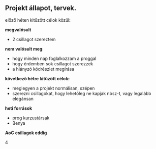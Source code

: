 ## Projekt állapot, tervek.
előző héten kitűzött célok közül:

**megvalósult**
- 2 csillagot szereztem
 
**nem valósult meg** 
- hogy minden nap foglalkozzam a proggal
- hogy érdemben sok csillagot szerezzek
- a hiányzó kódrészlet megírása

**következő hétre kitűzött célok:**
- meglegyen a projekt normálisan, szépen
- szerezni csillagokat, hogy lehetőleg ne kapjak nbsz-t, vagy legalább elegánsan

**heti források**
- prog kurzustársak
- Benya

**AoC csillagok eddig**

4
